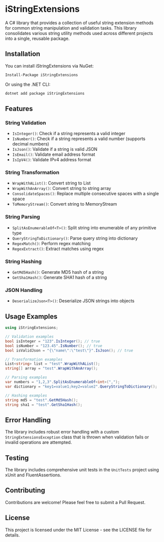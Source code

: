 # iStringExtensions

A C# library that provides a collection of useful string extension methods for common string manipulation and validation tasks. This library consolidates various string utility methods used across different projects into a single, reusable package.

## Installation

You can install iStringExtensions via NuGet:

```bash
Install-Package iStringExtensions
```

Or using the .NET CLI:

```bash
dotnet add package iStringExtensions
```

## Features

### String Validation
- `IsInteger()`: Check if a string represents a valid integer
- `IsNumber()`: Check if a string represents a valid number (supports decimal numbers)
- `IsJson()`: Validate if a string is valid JSON
- `IsEmail()`: Validate email address format
- `IsIpV4()`: Validate IPv4 address format

### String Transformation
- `WrapWithAList()`: Convert string to List<string>
- `WrapWithAnArray()`: Convert string to string array
- `ConsolidateSpaces()`: Replace multiple consecutive spaces with a single space
- `ToMemoryStream()`: Convert string to MemoryStream

### String Parsing
- `SplitAsEnumerableOf<T>()`: Split string into enumerable of any primitive type
- `QueryStringToDictionary()`: Parse query string into dictionary
- `RegexMatch()`: Perform regex matching
- `RegexExtract()`: Extract matches using regex

### String Hashing
- `GetMd5Hash()`: Generate MD5 hash of a string
- `GetSha1Hash()`: Generate SHA1 hash of a string

### JSON Handling
- `DeserializeJson<T>()`: Deserialize JSON strings into objects

## Usage Examples

```csharp
using iStringExtensions;

// Validation examples
bool isInteger = "123".IsInteger(); // true
bool isNumber = "123.45".IsNumber(); // true
bool isValidJson = "{\"name\":\"test\"}".IsJson(); // true

// Transformation examples
List<string> list = "test".WrapWithAList();
string[] array = "test".WrapWithAnArray();

// Parsing examples
var numbers = "1,2,3".SplitAsEnumerableOf<int>(",");
var dictionary = "key1=value1;key2=value2".QueryStringToDictionary();

// Hashing examples
string md5 = "test".GetMd5Hash();
string sha1 = "test".GetSha1Hash();
```

## Error Handling

The library includes robust error handling with a custom `StringExtensionsException` class that is thrown when validation fails or invalid operations are attempted.

## Testing

The library includes comprehensive unit tests in the `UnitTests` project using xUnit and FluentAssertions.

## Contributing

Contributions are welcome! Please feel free to submit a Pull Request.

## License

This project is licensed under the MIT License - see the LICENSE file for details.
